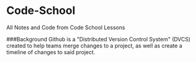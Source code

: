 Code-School
===========

All Notes and Code from Code School Lessons

###Background
Github is a "Distributed Version Control System" (DVCS) created to help teams merge changes to a project, as well as create a timeline of changes to said project.
